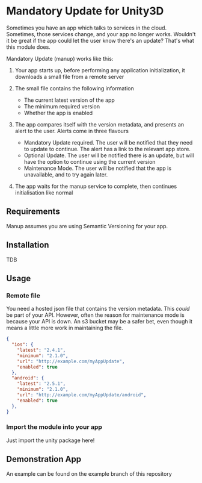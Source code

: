 # Mandatory Update for Unity3D

Sometimes you have an app which talks to services in the cloud. Sometimes,
those services change, and your app no longer works. Wouldn't it be great if
the app could let the user know there's an update? That's what this module
does.

Mandatory Update (manup) works like this:

1. Your app starts up, before performing any application initialization, it
   downloads a small file from a remote server

2. The small file contains the following information
   * The current latest version of the app
   * The minimum required version
   * Whether the app is enabled

3. The app compares itself with the version metadata, and presents an alert to
   the user. Alerts come in three flavours
   * Mandatory Update required. The user will be notified that they need to
     update to continue. The alert has a link to the relevant app store.
   * Optional Update. The user will be notified there is an update, but will
     have the option to continue using the current version
   * Maintenance Mode. The user will be notified that the app is unavailable,
     and to try again later.

4. The app waits for the manup service to complete, then continues
   initialisation like normal

## Requirements

Manup assumes you are using Semantic Versioning for your app.

## Installation

TDB

## Usage

### Remote file
You need a hosted json file that contains the version metadata. This _could_ be part of your API. However, 
often the reason for maintenance mode is because your API is down. An s3 bucket may be a safer bet,
even though it means a little more work in maintaining the file.

```json
{
  "ios": {
    "latest": "2.4.1",
    "minimum": "2.1.0",
    "url": "http://example.com/myAppUpdate",
    "enabled": true
  },
  "android": {
    "latest": "2.5.1",
    "minimum": "2.1.0",
    "url": "http://example.com/myAppUpdate/android",
    "enabled": true
  },
}
```

### Import the module into your app

Just import the unity package here!

## Demonstration App
An example can be found on the example branch of this repository
